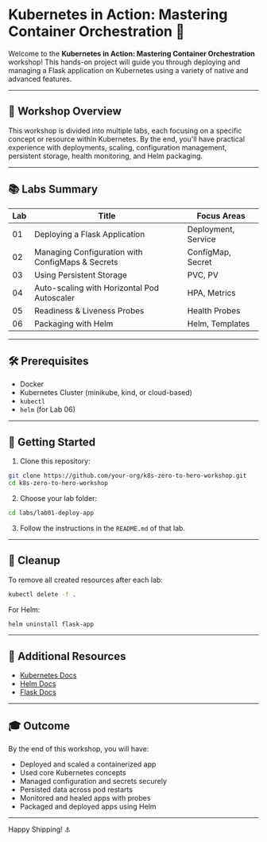 # Kubernetes in Action: Mastering Container Orchestration 🚀

Welcome to the **Kubernetes in Action: Mastering Container Orchestration** workshop! This hands-on project will guide you through deploying and managing a Flask application on Kubernetes using a variety of native and advanced features.

---

## 🧭 Workshop Overview

This workshop is divided into multiple labs, each focusing on a specific concept or resource within Kubernetes. By the end, you'll have practical experience with deployments, scaling, configuration management, persistent storage, health monitoring, and Helm packaging.

---

## 📚 Labs Summary

| Lab | Title                                             | Focus Areas |
|-----|---------------------------------------------------|-------------|
| 01  | Deploying a Flask Application                     | Deployment, Service |
| 02  | Managing Configuration with ConfigMaps & Secrets  | ConfigMap, Secret |
| 03  | Using Persistent Storage                          | PVC, PV |
| 04  | Auto-scaling with Horizontal Pod Autoscaler       | HPA, Metrics |
| 05  | Readiness & Liveness Probes                       | Health Probes |
| 06  | Packaging with Helm                               | Helm, Templates |

---

## 🛠️ Prerequisites

- Docker
- Kubernetes Cluster (minikube, kind, or cloud-based)
- `kubectl`
- `helm` (for Lab 06)
---

## 🚀 Getting Started

1. Clone this repository:
```bash
git clone https://github.com/your-org/k8s-zero-to-hero-workshop.git
cd k8s-zero-to-hero-workshop
```

2. Choose your lab folder:
```bash
cd labs/lab01-deploy-app
```

3. Follow the instructions in the `README.md` of that lab.

---

## 🧼 Cleanup

To remove all created resources after each lab:
```bash
kubectl delete -f .
```

For Helm:
```bash
helm uninstall flask-app
```

---

## 📘 Additional Resources

- [Kubernetes Docs](https://kubernetes.io/docs/)
- [Helm Docs](https://helm.sh/docs/)
- [Flask Docs](https://flask.palletsprojects.com/)

---

## 🎓 Outcome

By the end of this workshop, you will have:
- Deployed and scaled a containerized app
- Used core Kubernetes concepts
- Managed configuration and secrets securely
- Persisted data across pod restarts
- Monitored and healed apps with probes
- Packaged and deployed apps using Helm
---

Happy Shipping! ⚓
